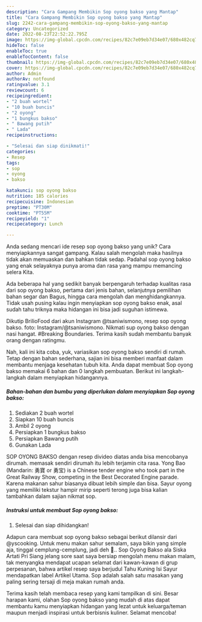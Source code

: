 ```yaml
---
description: "Cara Gampang Membikin Sop oyong bakso yang Mantap"
title: "Cara Gampang Membikin Sop oyong bakso yang Mantap"
slug: 2242-cara-gampang-membikin-sop-oyong-bakso-yang-mantap
category: Uncategorized
date: 2022-08-23T22:52:22.795Z
image: https://img-global.cpcdn.com/recipes/82c7e09eb7d34e07/680x482cq70/sop-oyong-bakso-foto-resep-utama.jpg
hideToc: false
enableToc: true
enableTocContent: false
thumbnail: https://img-global.cpcdn.com/recipes/82c7e09eb7d34e07/680x482cq70/sop-oyong-bakso-foto-resep-utama.jpg
cover: https://img-global.cpcdn.com/recipes/82c7e09eb7d34e07/680x482cq70/sop-oyong-bakso-foto-resep-utama.jpg
author: Admin
authorAv: notfound
ratingvalue: 3.1
reviewcount: 6
recipeingredient:
- "2 buah wortel"
- "10 buah buncis"
- "2 oyong"
- "1 bungkus bakso"
- " Bawang putih"
- " Lada"
recipeinstructions:

- "Selesai dan siap dinikmati!"
categories:
- Resep
tags:
- sop
- oyong
- bakso

katakunci: sop oyong bakso 
nutrition: 185 calories
recipecuisine: Indonesian
preptime: "PT30M"
cooktime: "PT55M"
recipeyield: "1"
recipecategory: Lunch

---
```





Anda sedang mencari ide resep sop oyong bakso yang unik? Cara menyiapkannya sangat gampang. Kalau salah mengolah maka hasilnya tidak akan memuaskan dan bahkan tidak sedap. Padahal sop oyong bakso yang enak selayaknya punya aroma dan rasa yang mampu memancing selera Kita.





Ada beberapa hal yang sedikit banyak berpengaruh terhadap kualitas rasa dari sop oyong bakso, pertama dari jenis bahan, selanjutnya pemilihan bahan segar dan Bagus, hingga cara mengolah dan menghidangkannya. Tidak usah pusing kalau ingin menyiapkan sop oyong bakso enak,      asal sudah tahu triknya maka hidangan ini bisa jadi suguhan istimewa.














Dikutip BrilioFood dari akun Instagram @tsaniwismono, resep sop oyong bakso. foto: Instagram/@tsaniwismono. Nikmati sup oyong bakso dengan nasi hangat. #Breaking Boundaries. Terima kasih sudah membantu banyak orang dengan ratingmu.






Nah, kali ini kita coba, yuk, variasikan sop oyong bakso sendiri di rumah. Tetap dengan bahan sederhana, sajian ini bisa memberi manfaat dalam membantu menjaga kesehatan tubuh kita. Anda dapat membuat Sop oyong bakso memakai 6 bahan dan 0 langkah pembuatan. Berikut ini langkah-langkah dalam menyiapkan hidangannya.

<!--inarticleads1-->

##### Bahan-bahan dan bumbu yang diperlukan dalam menyiapkan Sop oyong bakso:

1. Sediakan 2 buah wortel
1. Siapkan 10 buah buncis
1. Ambil 2 oyong
1. Persiapkan 1 bungkus bakso
1. Persiapkan  Bawang putih
1. Gunakan  Lada


SOP OYONG BAKSO dengan resep divideo diatas anda bisa mencobanya dirumah. memasak sendiri dirumah itu lebih terjamin cita rasa. Yong Bao (Mandarin: 勇寶 or 勇宝) is a Chinese tender engine who took part in the Great Railway Show, competing in the Best Decorated Engine parade. Karena makanan sahur biasanya dibuat lebih simple dan bisa. Sayur oyong yang memiliki tekstur hampir mirip seperti terong juga bisa kalian tambahkan dalam sajian nikmat sop. 

<!--inarticleads2-->

##### Instruksi untuk membuat Sop oyong bakso:


1. Selesai dan siap dihidangkan!

Adapun cara membuat sop oyong bakso sebagai berikut dilansir dari @yscooking. Untuk menu makan sahur semalam, saya bikin yang simple aja, tinggal cemplung-cemplung, jadi deh 🥳.. Sop Oyong Bakso ala Siska Artati Pri Siang jelang sore saat saya bersiap mengolah menu makan malam, tak menyangka mendapat ucapan selamat dari kawan-kawan di grup perpesanan, bahwa artikel resep saya berjudul Tahu Kuning Isi Sayur mendapatkan label Artikel Utama. Sop adalah salah satu masakan yang paling sering tersaji di meja makan rumah anda. 

Terima kasih telah membaca resep yang kami tampilkan di sini. Besar harapan kami, olahan Sop oyong bakso yang mudah di atas dapat membantu kamu menyiapkan hidangan yang lezat untuk keluarga/teman maupun menjadi inspirasi untuk berbisnis kuliner. Selamat mencoba!
